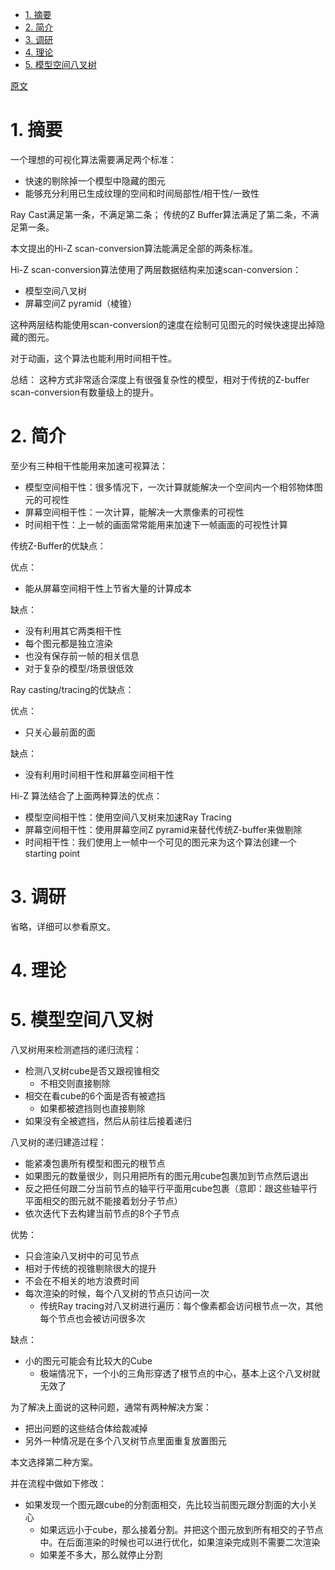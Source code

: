 <!-- TOC -->

- [1. 摘要](#1-摘要)
- [2. 简介](#2-简介)
- [3. 调研](#3-调研)
- [4. 理论](#4-理论)
- [5. 模型空间八叉树](#5-模型空间八叉树)

<!-- /TOC -->


[原文](./greene93.pdf)

# 1. 摘要
一个理想的可视化算法需要满足两个标准：
- 快速的剔除掉一个模型中隐藏的图元
- 能够充分利用已生成纹理的空间和时间局部性/相干性/一致性

Ray Cast满足第一条，不满足第二条；
传统的Z Buffer算法满足了第二条，不满足第一条。

本文提出的Hi-Z scan-conversion算法能满足全部的两条标准。

Hi-Z scan-conversion算法使用了两层数据结构来加速scan-conversion：
- 模型空间八叉树
- 屏幕空间Z pyramid（棱锥）

这种两层结构能使用scan-conversion的速度在绘制可见图元的时候快速提出掉隐藏的图元。

对于动画，这个算法也能利用时间相干性。

总结：
这种方式非常适合深度上有很强复杂性的模型，相对于传统的Z-buffer scan-conversion有数量级上的提升。

# 2. 简介
至少有三种相干性能用来加速可视算法：
- 模型空间相干性：很多情况下，一次计算就能解决一个空间内一个相邻物体图元的可视性
- 屏幕空间相干性：一次计算，能解决一大票像素的可视性
- 时间相干性：上一帧的画面常常能用来加速下一帧画面的可视性计算

传统Z-Buffer的优缺点：

优点：
- 能从屏幕空间相干性上节省大量的计算成本

缺点：
- 没有利用其它两类相干性
- 每个图元都是独立渲染
- 也没有保存前一帧的相关信息
- 对于复杂的模型/场景很低效

Ray casting/tracing的优缺点：

优点：
- 只关心最前面的面

缺点：
- 没有利用时间相干性和屏幕空间相干性

Hi-Z 算法结合了上面两种算法的优点：
- 模型空间相干性：使用空间八叉树来加速Ray Tracing
- 屏幕空间相干性：使用屏幕空间Z pyramid来替代传统Z-buffer来做剔除
- 时间相干性：我们使用上一帧中一个可见的图元来为这个算法创建一个starting point

# 3. 调研
省略，详细可以参看原文。

# 4. 理论
# 5. 模型空间八叉树
八叉树用来检测遮挡的递归流程：
- 检测八叉树cube是否又跟视锥相交
  - 不相交则直接剔除
- 相交在看cube的6个面是否有被遮挡
  - 如果都被遮挡则也直接剔除
- 如果没有全被遮挡，然后从前往后接着递归

八叉树的递归建造过程：
- 能紧凑包裹所有模型和图元的根节点
- 如果图元的数量很少，则只用把所有的图元用cube包裹加到节点然后退出
- 反之把任何跟二分当前节点的轴平行平面用cube包裹（意即：跟这些轴平行平面相交的图元就不能接着划分子节点）
- 依次迭代下去构建当前节点的8个子节点

优势：
- 只会渲染八叉树中的可见节点
- 相对于传统的视锥剔除很大的提升
- 不会在不相关的地方浪费时间
- 每次渲染的时候，每个八叉树的节点只访问一次
  - 传统Ray tracing对八叉树进行遍历：每个像素都会访问根节点一次，其他每个节点也会被访问很多次

缺点：
- 小的图元可能会有比较大的Cube
  - 极端情况下，一个小的三角形穿透了根节点的中心，基本上这个八叉树就无效了

为了解决上面说的这种问题，通常有两种解决方案：
- 把出问题的这些结合体给裁减掉
- 另外一种情况是在多个八叉树节点里面重复放置图元

本文选择第二种方案。

并在流程中做如下修改：
- 如果发现一个图元跟cube的分割面相交，先比较当前图元跟分割面的大小关心
  - 如果远远小于cube，那么接着分割。并把这个图元放到所有相交的子节点中。在后面渲染的时候也可以进行优化，如果渲染完成则不需要二次渲染
  - 如果差不多大，那么就停止分割
